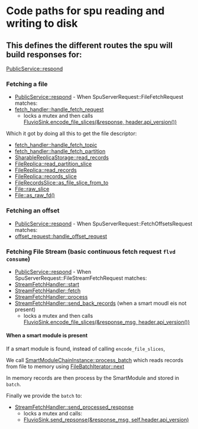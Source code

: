 # Code paths for spu reading and writing to disk

## This defines the different routes the spu will build responses for: 

[PublicService::respond](src/services/public/mod.rs)

### Fetching a file
- [PublicService::respond](src/services/public/mod.rs) - When SpuServerRequest::FileFetchRequest matches:
- [fetch_handler::handle_fetch_request](src/services/public/fetch_handler.rs)
    - locks a mutex and then calls [FluvioSink.encode_file_slices(&response, header.api_version())](../fluvio-socket/src/sink.rs)
    
Which it got by doing all this to get the file descriptor:

- [fetch_handler::handle_fetch_topic](src/services/public/fetch_handler.rs)
- [fetch_handler::handle_fetch_partition](src/services/public/fetch_handler.rs)
- [SharableReplicaStorage::read_records](src/storage/mod.rs)
- [FileReplica::read_partition_slice](../fluvio-storage/src/replica.rs)
- [FileReplica::read_records](../fluvio-storage/src/replica.rs)
- [FileReplica::records_slice](../fluvio-storage/src/segment.rs)
- [FileRecordsSlice::as_file_slice_from_to](../fluvio-storage/src/records.rs)
- [File::raw_slice](/Users/carsonrajcan/.cargo/registry/src/github.com-1ecc6299db9ec823/fluvio-future-0.4.4/src/fs)
- [File::as_raw_fd()](/Users/carsonrajcan/.cargo/registry/src/github.com-1ecc6299db9ec823/async-fs-1.6.0/src/lib.rs)

### Fetching an offset
- [PublicService::respond](src/services/public/mod.rs) - When SpuServerRequest::FetchOffsetsRequest matches:
- [offset_request::handle_offset_request](src/services/public/offset_request.rs)

### Fetching File Stream (basic continuous fetch request `flvd consume`)
- [PublicService::respond](src/services/public/mod.rs) - When SpuServerRequest::FileStreamFetchRequest matches:
- [StreamFetchHandler::start](src/services/public/stream_fetch.rs)
- [StreamFetchHandler::fetch](src/services/public/stream_fetch.rs)
- [StreamFetchHandler::process](src/services/public/stream_fetch.rs)
- [StreamFetchHandler::send_back_records](src/services/public/stream_fetch.rs)
    (when a smart moudl eis not present)
    - locks a mutex and then calls [FluvioSink.encode_file_slices(&response_msg, header.api_version())](../fluvio-socket/src/sink.rs)

#### When a smart module is present

If a smart module is found, instead of calling `encode_file_slices`,

We call [SmartModuleChainInstance::process_batch](src/smartengine/batch.rs) which reads records from file to memory
using [FileBatchIterator::next](src/smartengine/file_batch.rs)

In memory records are then process by the SmartModule and stored in `batch`.

Finally we provide the `batch` to:
- [StreamFetchHandler::send_processed_response](src/services/public/stream_fetch.rs)
    - locks a mutex and calls:
    - [FluvioSink.send_repsonse(&response_msg, self.header.api_version)](../fluvio-socket/src/sink.rs)
    